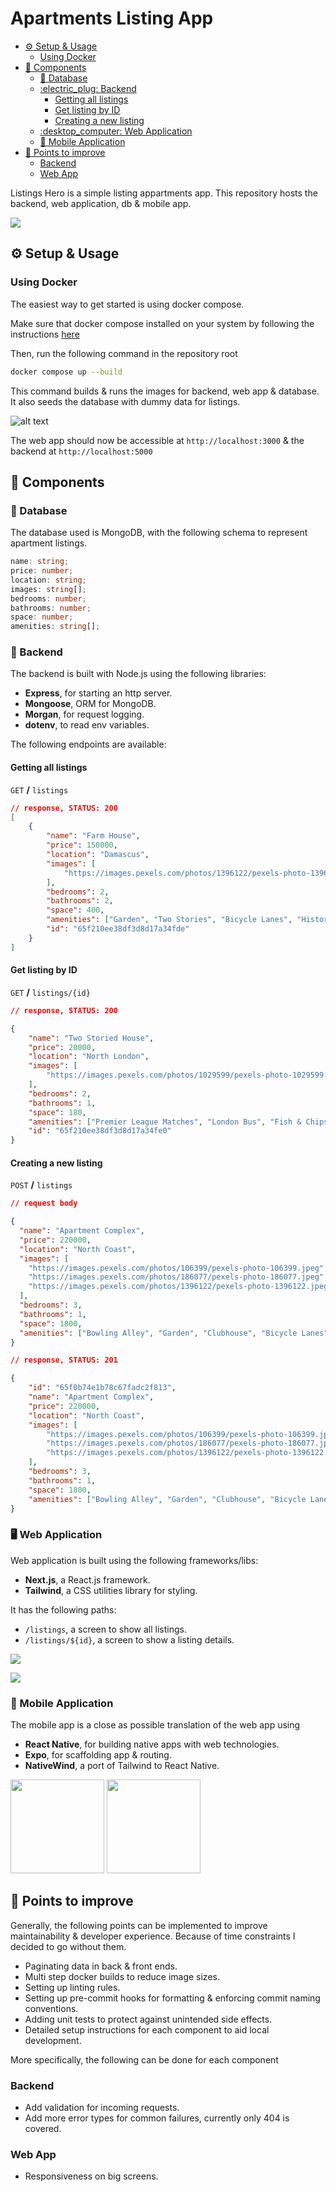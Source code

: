 # Apartments Listing App <!-- omit in toc -->

- [:gear: Setup \& Usage](#gear-setup--usage)
  - [Using Docker](#using-docker)
- [:memo: Components](#memo-components)
  - [:ledger: Database](#ledger-database)
  - [:electric\_plug: Backend](#electric_plug-backend)
    - [Getting all listings](#getting-all-listings)
    - [Get listing by ID](#get-listing-by-id)
    - [Creating a new listing](#creating-a-new-listing)
  - [:desktop\_computer: Web Application](#desktop_computer-web-application)
  - [:iphone: Mobile Application](#iphone-mobile-application)
- [:toolbox: Points to improve](#toolbox-points-to-improve)
  - [Backend](#backend)
  - [Web App](#web-app)

Listings Hero is a simple listing appartments app. This repository hosts the backend, web application, db & mobile app.

![](./docs/images/web-1.png)




## :gear: Setup & Usage

### Using Docker

The easiest way to get started is using docker compose.

Make sure that docker compose installed on your system by following the instructions [here](https://docs.docker.com/compose/install/)

Then, run the following command in the repository root

```Bash
docker compose up --build
```

This command builds & runs the images for backend, web app & database. It also seeds the database with dummy data for listings.

![alt text](./docs/images/running-containers.png)

The web app should now be accessible at `http://localhost:3000` & the backend at `http://localhost:5000`


## :memo: Components

### :ledger: Database

The database used is MongoDB, with the following schema to represent apartment listings.

```typescript
name: string;
price: number;
location: string;
images: string[];
bedrooms: number;
bathrooms: number;
space: number;
amenities: string[];
```

### :electric_plug: Backend

The backend is built with Node.js using the following libraries:

- **Express**, for starting an http server.
- **Mongoose**, ORM for MongoDB.
- **Morgan**, for request logging.
- **dotenv**, to read env variables. 


The following endpoints are available:

#### Getting all listings

`GET` **/** `listings`

```json
// response, STATUS: 200
[
    {
        "name": "Farm House",
        "price": 150000,
        "location": "Damascus",
        "images": [
            "https://images.pexels.com/photos/1396122/pexels-photo-1396122.jpeg"
        ],
        "bedrooms": 2,
        "bathrooms": 2,
        "space": 400,
        "amenities": ["Garden", "Two Stories", "Bicycle Lanes", "Historical Places"],
        "id": "65f210ee38df3d8d17a34fde"
    }
]
```

#### Get listing by ID

`GET` **/** `listings/{id}`

```json
// response, STATUS: 200

{
    "name": "Two Storied House",
    "price": 20000,
    "location": "North London",
    "images": [
        "https://images.pexels.com/photos/1029599/pexels-photo-1029599.jpeg"
    ],
    "bedrooms": 2,
    "bathrooms": 1,
    "space": 180,
    "amenities": ["Premier League Matches", "London Bus", "Fish & Chips ?"],
    "id": "65f210ee38df3d8d17a34fe0"
}
```

#### Creating a new listing

`POST` **/** `listings`

```json
// request body

{
  "name": "Apartment Complex",
  "price": 220000,
  "location": "North Coast",
  "images": [
    "https://images.pexels.com/photos/106399/pexels-photo-106399.jpeg",
    "https://images.pexels.com/photos/186077/pexels-photo-186077.jpeg",
    "https://images.pexels.com/photos/1396122/pexels-photo-1396122.jpeg"
  ],
  "bedrooms": 3,
  "bathrooms": 1,
  "space": 1800,
  "amenities": ["Bowling Alley", "Garden", "Clubhouse", "Bicycle Lanes"]
}

// response, STATUS: 201

{
    "id": "65f0b74e1b78c67fadc2f813",
    "name": "Apartment Complex",
    "price": 220000,
    "location": "North Coast",
    "images": [
        "https://images.pexels.com/photos/106399/pexels-photo-106399.jpeg",
        "https://images.pexels.com/photos/186077/pexels-photo-186077.jpeg",
        "https://images.pexels.com/photos/1396122/pexels-photo-1396122.jpeg"
    ],
    "bedrooms": 3,
    "bathrooms": 1,
    "space": 1800,
    "amenities": ["Bowling Alley", "Garden", "Clubhouse", "Bicycle Lanes"]
}
```

### :desktop_computer: Web Application

Web application is built using the following frameworks/libs:

- **Next.js**, a React.js framework.
- **Tailwind**, a CSS utilities library for styling.

It has the following paths:

- `/listings`, a screen to show all listings.
- `/listings/${id}`, a screen to show a listing details.

![](./docs/images/web-1.png) 

![](./docs/images/web-2.png)

### :iphone: Mobile Application

The mobile app is a close as possible translation of the web app using 

- **React Native**, for building native apps with web technologies.
- **Expo**, for scaffolding app & routing.
- **NativeWind**, a port of Tailwind to React Native.

<img src="./docs/images/app-1.jpg" width="150">

<img src="./docs/images/app-2.jpg" width="150">

## :toolbox: Points to improve

Generally, the following points can be implemented to improve maintainability & developer experience. Because of time constraints I decided to go without them.

- Paginating data in back & front ends.
- Multi step docker builds to reduce image sizes.
- Setting up linting rules.
- Setting up pre-commit hooks for formatting & enforcing commit naming conventions.
- Adding unit tests to protect against unintended side effects.
- Detailed setup instructions for each component to aid local development.

More specifically, the following can be done for each component

### Backend

- Add validation for incoming requests.
- Add more error types for common failures, currently only 404 is covered.

### Web App

- Responsiveness on big screens.